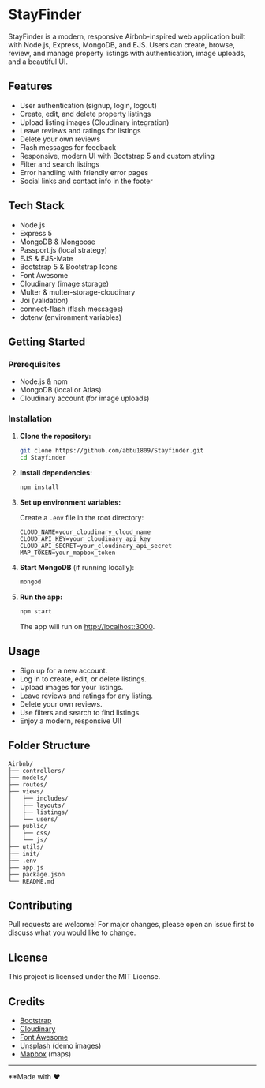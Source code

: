 # StayFinder

StayFinder is a modern, responsive Airbnb-inspired web application built with Node.js, Express, MongoDB, and EJS. Users can create, browse, review, and manage property listings with authentication, image uploads, and a beautiful UI.

## Features

- User authentication (signup, login, logout)
- Create, edit, and delete property listings
- Upload listing images (Cloudinary integration)
- Leave reviews and ratings for listings
- Delete your own reviews
- Flash messages for feedback
- Responsive, modern UI with Bootstrap 5 and custom styling
- Filter and search listings
- Error handling with friendly error pages
- Social links and contact info in the footer

## Tech Stack

- Node.js
- Express 5
- MongoDB & Mongoose
- Passport.js (local strategy)
- EJS & EJS-Mate
- Bootstrap 5 & Bootstrap Icons
- Font Awesome
- Cloudinary (image storage)
- Multer & multer-storage-cloudinary
- Joi (validation)
- connect-flash (flash messages)
- dotenv (environment variables)

## Getting Started

### Prerequisites

- Node.js & npm
- MongoDB (local or Atlas)
- Cloudinary account (for image uploads)

### Installation

1. **Clone the repository:**
   ```sh
   git clone https://github.com/abbu1809/Stayfinder.git
   cd Stayfinder
   ```

2. **Install dependencies:**
   ```sh
   npm install
   ```

3. **Set up environment variables:**

   Create a `.env` file in the root directory:
   ```
   CLOUD_NAME=your_cloudinary_cloud_name
   CLOUD_API_KEY=your_cloudinary_api_key
   CLOUD_API_SECRET=your_cloudinary_api_secret
   MAP_TOKEN=your_mapbox_token
   ```

4. **Start MongoDB** (if running locally):
   ```sh
   mongod
   ```

5. **Run the app:**
   ```sh
   npm start
   ```
   The app will run on [http://localhost:3000](http://localhost:3000).

## Usage

- Sign up for a new account.
- Log in to create, edit, or delete listings.
- Upload images for your listings.
- Leave reviews and ratings for any listing.
- Delete your own reviews.
- Use filters and search to find listings.
- Enjoy a modern, responsive UI!

## Folder Structure

```
Airbnb/
├── controllers/
├── models/
├── routes/
├── views/
│   ├── includes/
│   ├── layouts/
│   ├── listings/
│   └── users/
├── public/
│   ├── css/
│   └── js/
├── utils/
├── init/
├── .env
├── app.js
├── package.json
└── README.md
```

## Contributing

Pull requests are welcome! For major changes, please open an issue first to discuss what you would like to change.

## License

This project is licensed under the MIT License.

## Credits

- [Bootstrap](https://getbootstrap.com/)
- [Cloudinary](https://cloudinary.com/)
- [Font Awesome](https://fontawesome.com/)
- [Unsplash](https://unsplash.com/) (demo images)
- [Mapbox](https://mapbox.com/) (maps)

---
**Made with ❤️
